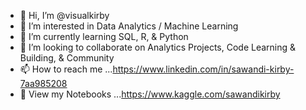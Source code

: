 - 👋 Hi, I’m @visualkirby
- 👀 I’m interested in Data Analytics / Machine Learning
- 🌱 I’m currently learning SQL, R, & Python 
- 💞️ I’m looking to collaborate on Analytics Projects, Code Learning & Building, & Community
- 📫 How to reach me ...https://www.linkedin.com/in/sawandi-kirby-7aa985208
- 👀 View my Notebooks ...https://www.kaggle.com/sawandikirby
